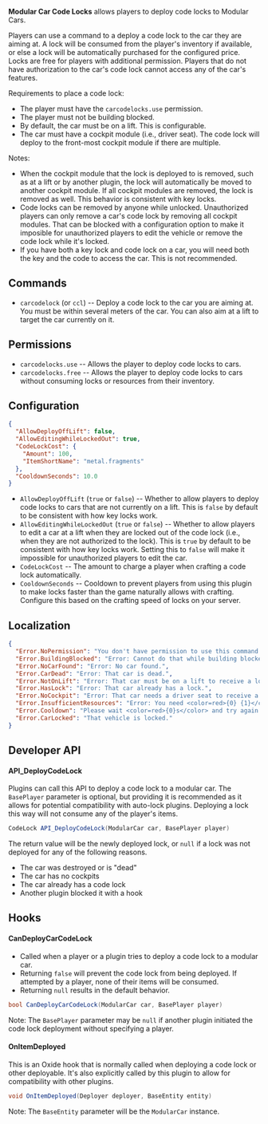 **Modular Car Code Locks** allows players to deploy code locks to Modular Cars.

Players can use a command to a deploy a code lock to the car they are aiming at. A lock will be consumed from the player's inventory if available, or else a lock will be automatically purchased for the configured price. Locks are free for players with additional permission. Players that do not have authorization to the car's code lock cannot access any of the car's features.

Requirements to place a code lock:
- The player must have the `carcodelocks.use` permission.
- The player must not be building blocked.
- By default, the car must be on a lift. This is configurable.
- The car must have a cockpit module (i.e., driver seat). The code lock will deploy to the front-most cockpit module if there are multiple.

Notes:
- When the cockpit module that the lock is deployed to is removed, such as at a lift or by another plugin, the lock will automatically be moved to another cockpit module. If all cockpit modules are removed, the lock is removed as well. This behavior is consistent with key locks.
- Code locks can be removed by anyone while unlocked. Unauthorized players can only remove a car's code lock by removing all cockpit modules. That can be blocked with a configuration option to make it imposible for unauthorized players to edit the vehicle or remove the code lock while it's locked.
- If you have both a key lock and code lock on a car, you will need both the key and the code to access the car. This is not recommended.

## Commands

- `carcodelock` (or `ccl`) -- Deploy a code lock to the car you are aiming at. You must be within several meters of the car. You can also aim at a lift to target the car currently on it.

## Permissions

- `carcodelocks.use` -- Allows the player to deploy code locks to cars.
- `carcodelocks.free` -- Allows the player to deploy code locks to cars without consuming locks or resources from their inventory.

## Configuration
```json
{
  "AllowDeployOffLift": false,
  "AllowEditingWhileLockedOut": true,
  "CodeLockCost": {
    "Amount": 100,
    "ItemShortName": "metal.fragments"
  },
  "CooldownSeconds": 10.0
}
```

- `AllowDeployOffLift` (`true` or `false`) -- Whether to allow players to deploy code locks to cars that are not currently on a lift. This is `false` by default to be consistent with how key locks work.
- `AllowEditingWhileLockedOut` (`true` or `false`) -- Whether to allow players to edit a car at a lift when they are locked out of the code lock (i.e., when they are not authorized to the lock). This is `true` by default to be consistent with how key locks work. Setting this to `false` will make it impossible for unauthorized players to edit the car.
- `CodeLockCost` -- The amount to charge a player when crafting a code lock automatically.
- `CooldownSeconds` -- Cooldown to prevent players from using this plugin to make locks faster than the game naturally allows with crafting. Configure this based on the crafting speed of locks on your server.

## Localization

```json
{
  "Error.NoPermission": "You don't have permission to use this command.",
  "Error.BuildingBlocked": "Error: Cannot do that while building blocked.",
  "Error.NoCarFound": "Error: No car found.",
  "Error.CarDead": "Error: That car is dead.",
  "Error.NotOnLift": "Error: That car must be on a lift to receive a lock.",
  "Error.HasLock": "Error: That car already has a lock.",
  "Error.NoCockpit": "Error: That car needs a driver seat to receive a lock.",
  "Error.InsufficientResources": "Error: You need <color=red>{0} {1}</color> to craft a lock.",
  "Error.Cooldown": "Please wait <color=red>{0}s</color> and try again.",
  "Error.CarLocked": "That vehicle is locked."
}
```

## Developer API

#### API_DeployCodeLock

Plugins can call this API to deploy a code lock to a modular car. The `BasePlayer` parameter is optional, but providing it is recommended as it allows for potential compatibility with auto-lock plugins. Deploying a lock this way will not consume any of the player's items.

```csharp
CodeLock API_DeployCodeLock(ModularCar car, BasePlayer player)
```

The return value will be the newly deployed lock, or `null` if a lock was not deployed for any of the following reasons.
- The car was destroyed or is "dead"
- The car has no cockpits
- The car already has a code lock
- Another plugin blocked it with a hook

## Hooks

#### CanDeployCarCodeLock

- Called when a player or a plugin tries to deploy a code lock to a modular car.
- Returning `false` will prevent the code lock from being deployed. If attempted by a player, none of their items will be consumed.
- Returning `null` results in the default behavior.

```csharp
bool CanDeployCarCodeLock(ModularCar car, BasePlayer player)
```

Note: The `BasePlayer` parameter may be `null` if another plugin initiated the code lock deployment without specifying a player.

#### OnItemDeployed

This is an Oxide hook that is normally called when deploying a code lock or other deployable. It's also explicitly called by this plugin to allow for compatibility with other plugins.

```csharp
void OnItemDeployed(Deployer deployer, BaseEntity entity)
```

Note: The `BaseEntity` parameter will be the `ModularCar` instance.
